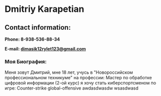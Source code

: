 # Dmitriy Karapetian
## Contact information:
**Phone: 8-938-536-88-34**

**E-mail: dimasik12rylet123@gmail.com**

### Моя Биография:

Меня зовут Дмитрий, мне 18 лет, учусь в "Новороссийском профессиональном техникуме" на профессии: Мастер по обработке цифровой информации (2-ой курс) я хочу стать киберспортсменом по игре: Counter-strike global-offensive awdasdwasdw wsasdwasd